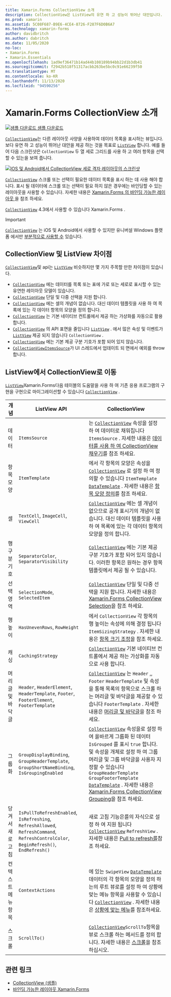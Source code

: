 ```yaml
---
title: Xamarin.Forms CollectionView 소개
description: CollectionView은 ListView의 유연 하 고 성능이 뛰어난 대안입니다.
ms.prod: xamarin
ms.assetid: 5C08F687-B9E6-4CE4-8726-F287F6D0B6A7
ms.technology: xamarin-forms
author: davidbritch
ms.author: dabritch
ms.date: 11/05/2020
no-loc:
- Xamarin.Forms
- Xamarin.Essentials
ms.openlocfilehash: 1ad9ef36471b14ad44b108189b94bb22d1b3db41
ms.sourcegitcommit: f2942b518f51317acbb263be5bc0c91e66239f50
ms.translationtype: MT
ms.contentlocale: ko-KR
ms.lasthandoff: 11/13/2020
ms.locfileid: "94590256"
---
```

# <a name="no-locxamarinforms-collectionview-introduction"></a>Xamarin.Forms CollectionView 소개

[![샘플 다운로드](~/media/shared/download.png) 샘플 다운로드](/samples/xamarin/xamarin-forms-samples/userinterface-collectionviewdemos/)

[`CollectionView`](xref:Xamarin.Forms.CollectionView)는 다른 레이아웃 사양을 사용하여 데이터 목록을 표시하는 뷰입니다. 보다 유연 하 고 성능이 뛰어난 대안을 제공 하는 것을 목표로 [`ListView`](xref:Xamarin.Forms.ListView) 합니다. 예를 들어 다음 스크린샷은 `CollectionView` 두 열 세로 그리드를 사용 하 고 여러 항목을 선택할 수 있는을 보여 줍니다.

[![IOS 및 Android에서 CollectionView 세로 격자 레이아웃의 스크린샷](introduction-images/verticalgrid-multipleselection.png "여러 항목을 선택 하 여 세로 모눈 레이아웃 CollectionView")](introduction-images/verticalgrid-multipleselection-large.png#lightbox "여러 항목을 선택 하 여 세로 모눈 레이아웃 CollectionView")

[`CollectionView`](xref:Xamarin.Forms.CollectionView) 스크롤 또는 선택이 필요한 데이터 목록을 표시 하는 데 사용 해야 합니다. 표시 될 데이터에 스크롤 또는 선택이 필요 하지 않은 경우에는 바인딩할 수 있는 레이아웃을 사용할 수 있습니다. 자세한 내용은 [ Xamarin.Forms 의 바인딩 가능한 레이아웃 ](~/xamarin-forms/user-interface/layouts/bindable-layouts.md)을 참조 하세요.

[`CollectionView`](xref:Xamarin.Forms.CollectionView) 4.3에서 사용할 수 있습니다 Xamarin.Forms .

> [!IMPORTANT]
> [`CollectionView`](xref:Xamarin.Forms.CollectionView) 는 iOS 및 Android에서 사용할 수 있지만 유니버설 Windows 플랫폼 에서만 [부분적으로 사용할 수](https://gist.github.com/hartez/7d0edd4182dbc7de65cebc6c67f72e14) 있습니다.

## <a name="collectionview-and-listview-differences"></a>CollectionView 및 ListView 차이점

[`CollectionView`](xref:Xamarin.Forms.CollectionView)및 api는 [`ListView`](xref:Xamarin.Forms.ListView) 비슷하지만 몇 가지 주목할 만한 차이점이 있습니다.

- [`CollectionView`](xref:Xamarin.Forms.CollectionView) 에는 데이터를 목록 또는 표에 가로 또는 세로로 표시할 수 있는 유연한 레이아웃 모델이 있습니다.
- [`CollectionView`](xref:Xamarin.Forms.CollectionView) 단일 및 다중 선택을 지원 합니다.
- [`CollectionView`](xref:Xamarin.Forms.CollectionView) 에는 셀의 개념이 없습니다. 대신 데이터 템플릿을 사용 하 여 목록에 있는 각 데이터 항목의 모양을 정의 합니다.
- [`CollectionView`](xref:Xamarin.Forms.CollectionView) 는 기본 네이티브 컨트롤에서 제공 하는 가상화를 자동으로 활용 합니다.
- [`CollectionView`](xref:Xamarin.Forms.CollectionView) 의 API 표면을 줄입니다 [`ListView`](xref:Xamarin.Forms.ListView) . 에서 많은 속성 및 이벤트가 [`ListView`](xref:Xamarin.Forms.ListView) 제공 되지 않습니다 `CollectionView` .
- [`CollectionView`](xref:Xamarin.Forms.CollectionView) 에는 기본 제공 구분 기호가 포함 되어 있지 않습니다.
- [`CollectionView`](xref:Xamarin.Forms.CollectionView)[`ItemsSource`](xref:Xamarin.Forms.ItemsView.ItemsSource)가 UI 스레드에서 업데이트 되 면에서 예외를 throw 합니다.

## <a name="move-from-listview-to-collectionview"></a>ListView에서 CollectionView로 이동

[`ListView`](xref:Xamarin.Forms.ListView)Xamarin.Forms다음 테이블의 도움말을 사용 하 여 기존 응용 프로그램의 구현을 구현으로 마이그레이션할 수 있습니다 [`CollectionView`](xref:Xamarin.Forms.CollectionView) .

| 개념 | ListView API | CollectionView |
|---|---|---|
| 데이터 | `ItemsSource` | 는 [`CollectionView`](xref:Xamarin.Forms.CollectionView) 속성을 설정 하 여 데이터로 채워집니다 `ItemsSource` . 자세한 내용은 [데이터를 사용 하 여 CollectionView 채우기](populate-data.md#populate-a-collectionview-with-data)를 참조 하세요. |
| 항목 모양 | `ItemTemplate` | 에서 각 항목의 모양은 속성을 [`CollectionView`](xref:Xamarin.Forms.CollectionView) 로 설정 하 여 정의할 수 있습니다 `ItemTemplate` [`DataTemplate`](xref:Xamarin.Forms.DataTemplate) . 자세한 내용은 [항목 모양 정의](populate-data.md#define-item-appearance)를 참조 하세요. |
| 셀 | `TextCell`, `ImageCell`, `ViewCell` | [`CollectionView`](xref:Xamarin.Forms.CollectionView) 에는 셀 개념이 없으므로 공개 표시기의 개념이 없습니다. 대신 데이터 템플릿을 사용 하 여 목록에 있는 각 데이터 항목의 모양을 정의 합니다. |
| 행 구분 기호 | `SeparatorColor`, `SeparatorVisibility` | [`CollectionView`](xref:Xamarin.Forms.CollectionView) 에는 기본 제공 구분 기호가 포함 되어 있지 않습니다. 이러한 항목은 원하는 경우 항목 템플릿에서 제공 될 수 있습니다. |
| 선택 영역 | `SelectionMode`, `SelectedItem` | [`CollectionView`](xref:Xamarin.Forms.CollectionView) 단일 및 다중 선택을 지원 합니다. 자세한 내용은 [ Xamarin.Forms CollectionView Selection](selection.md)을 참조 하세요. |
| 행 높이 | `HasUnevenRows`, `RowHeight` | 에서 `CollectionView` 각 항목의 행 높이는 속성에 의해 결정 됩니다 `ItemSizingStrategy` . 자세한 내용은 [항목 크기 조정](layout.md#item-sizing)을 참조 하세요.|
| 캐싱 | `CachingStrategy` | [`CollectionView`](xref:Xamarin.Forms.CollectionView) 기본 네이티브 컨트롤에서 제공 하는 가상화를 자동으로 사용 합니다. |
| 머리글 및 바닥글 | `Header`, `HeaderElement`, `HeaderTemplate`, `Footer`, `FooterElement`, `FooterTemplate` | [`CollectionView`](xref:Xamarin.Forms.CollectionView) 는 `Header` ,, `Footer` `HeaderTemplate` 및 속성을 통해 목록의 항목으로 스크롤 하는 머리글 및 바닥글을 제공할 수 있습니다 `FooterTemplate` . 자세한 내용은 [머리글 및 바닥글](layout.md#headers-and-footers)을 참조 하세요. |
| 그룹화 | `GroupDisplayBinding`, `GroupHeaderTemplate`, `GroupShortNameBinding`, `IsGroupingEnabled` | [`CollectionView`](xref:Xamarin.Forms.CollectionView) 속성을로 설정 하 여 올바르게 그룹화 된 데이터 `IsGrouped` 를 표시 `true` 합니다. 및 속성을 개체로 설정 하 여 그룹 머리글 및 그룹 바닥글을 사용자 지정할 수 있습니다 `GroupHeaderTemplate` `GroupFooterTemplate`  [`DataTemplate`](xref:Xamarin.Forms.DataTemplate) . 자세한 내용은 [ Xamarin.Forms CollectionView Grouping](grouping.md)을 참조 하세요. |
| 당겨서 새로 고침 | `IsPullToRefreshEnabled`, `IsRefreshing`, `RefreshAllowed`, `RefreshCommand`, `RefreshControlColor`, `BeginRefresh()`, `EndRefresh()` | 새로 고침 기능은를의 자식으로 설정 하 여 지원 됩니다 [`CollectionView`](xref:Xamarin.Forms.CollectionView) `RefreshView` . 자세한 내용은 [Pull to refresh를](populate-data.md#pull-to-refresh)참조 하세요. |
| 컨텍스트 메뉴 항목 | `ContextActions` | 에 있는 `SwipeView` [`DataTemplate`](xref:Xamarin.Forms.DataTemplate) 데이터의 각 항목의 모양을 정의 하는의 루트 뷰로를 설정 하 여 상황에 맞는 메뉴 항목을 사용할 수 있습니다 [`CollectionView`](xref:Xamarin.Forms.CollectionView) . 자세한 내용은 [상황에 맞는 메뉴](populate-data.md#context-menus)를 참조하세요. |
| 스크롤 | `ScrollTo()` | [`CollectionView`](xref:Xamarin.Forms.CollectionView)`ScrollTo`항목을 뷰로 스크롤 하는 메서드를 정의 합니다. 자세한 내용은 [스크롤](scrolling.md)을 참조 하십시오. |

## <a name="related-links"></a>관련 링크

- [CollectionView (샘플)](/samples/xamarin/xamarin-forms-samples/userinterface-collectionviewdemos/)
- [바인딩 가능한 레이아웃 Xamarin.Forms](~/xamarin-forms/user-interface/layouts/bindable-layouts.md)
